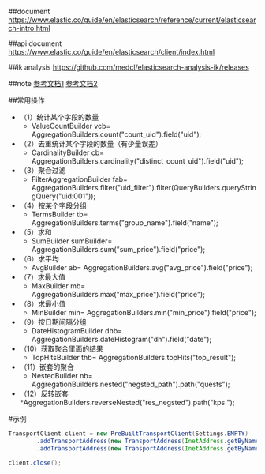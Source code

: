 ##document
https://www.elastic.co/guide/en/elasticsearch/reference/current/elasticsearch-intro.html

##api document
https://www.elastic.co/guide/en/elasticsearch/client/index.html

##ik analysis
https://github.com/medcl/elasticsearch-analysis-ik/releases

##note
[参考文档1](https://blog.csdn.net/chen_2890/article/details/83895646)
[参考文档2](https://blog.csdn.net/yejingxuan01/article/details/96312333)

##常用操作
* （1）统计某个字段的数量
  *  ValueCountBuilder vcb=  AggregationBuilders.count("count_uid").field("uid");
* （2）去重统计某个字段的数量（有少量误差）
  *  CardinalityBuilder cb= AggregationBuilders.cardinality("distinct_count_uid").field("uid");
* （3）聚合过滤
  * FilterAggregationBuilder fab= AggregationBuilders.filter("uid_filter").filter(QueryBuilders.queryStringQuery("uid:001"));
* （4）按某个字段分组
  * TermsBuilder tb=  AggregationBuilders.terms("group_name").field("name");
* （5）求和
  * SumBuilder  sumBuilder=	AggregationBuilders.sum("sum_price").field("price");
* （6）求平均
  * AvgBuilder ab= AggregationBuilders.avg("avg_price").field("price");
* （7）求最大值
  * MaxBuilder mb= AggregationBuilders.max("max_price").field("price"); 
* （8）求最小值
  * MinBuilder min=	AggregationBuilders.min("min_price").field("price");
* （9）按日期间隔分组
  * DateHistogramBuilder dhb= AggregationBuilders.dateHistogram("dh").field("date");
* （10）获取聚合里面的结果
  * TopHitsBuilder thb=  AggregationBuilders.topHits("top_result");
* （11）嵌套的聚合
  * NestedBuilder nb= AggregationBuilders.nested("negsted_path").path("quests");
* （12）反转嵌套
  *AggregationBuilders.reverseNested("res_negsted").path("kps ");

#示例  
```java
TransportClient client = new PreBuiltTransportClient(Settings.EMPTY)
        .addTransportAddress(new TransportAddress(InetAddress.getByName("host1"), 9300))
        .addTransportAddress(new TransportAddress(InetAddress.getByName("host2"), 9300));

client.close();

```
